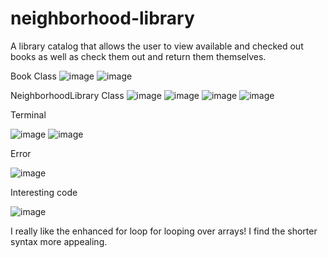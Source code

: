 # neighborhood-library
A library catalog that allows the user to view available and checked out books as well as check them out and return them themselves.

Book Class
![image](https://github.com/onedoesnotsimply/java-development/assets/114696575/96342f7b-04ca-4ad8-bb9d-9fbdb6c0d0b3)
![image](https://github.com/onedoesnotsimply/java-development/assets/114696575/cfd690c4-4bda-4d53-971f-4dcc7eb4fe3b)

NeighborhoodLibrary Class
![image](https://github.com/onedoesnotsimply/java-development/assets/114696575/3e9da4b1-1e43-4242-a5b4-c87a523a0212)
![image](https://github.com/onedoesnotsimply/java-development/assets/114696575/7cc96744-2072-4423-9339-a40d9543b249)
![image](https://github.com/onedoesnotsimply/java-development/assets/114696575/a1ec5b74-c591-490e-a3c3-424e94ee2bce)
![image](https://github.com/onedoesnotsimply/java-development/assets/114696575/d1990754-c3a6-4a5e-8d22-a1212fd8fe14)

Terminal 

![image](https://github.com/onedoesnotsimply/java-development/assets/114696575/80cdb935-d9d7-4d1a-8fa3-b0a556395a4d)
![image](https://github.com/onedoesnotsimply/java-development/assets/114696575/a7fc3f5c-3fe0-4944-845c-dda940ce9468)

Error

![image](https://github.com/onedoesnotsimply/java-development/assets/114696575/5b6257a4-f912-4216-8a34-37c0ee57c987)

Interesting code

![image](https://github.com/onedoesnotsimply/java-development/assets/114696575/c8a205bd-22d7-4d5c-b4c6-4039844b0fac)

I really like the enhanced for loop for looping over arrays! I find the shorter syntax more appealing.


